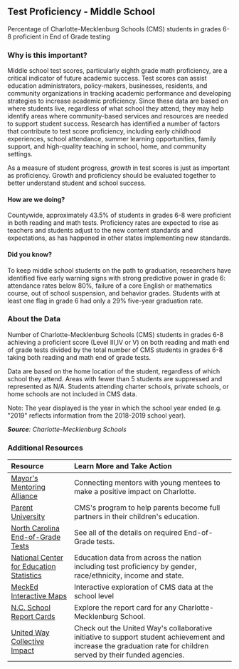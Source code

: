 ## Test Proficiency - Middle School
Percentage of Charlotte-Mecklenburg Schools (CMS) students in grades 6-8 proficient in End of Grade testing

### Why is this important?
Middle school test scores, particularly eighth grade math proficiency, are a critical indicator of future academic success. Test scores can assist education administrators, policy-makers, businesses, residents, and community organizations in tracking academic performance and developing strategies to increase academic proficiency. Since these data are based on where students live, regardless of what school they attend, they may help identify areas where community-based services and resources are needed to support student success. Research has identified a number of factors that contribute to test score proficiency, including early childhood experiences, school attendance, summer learning opportunities, family support, and high-quality teaching in school, home, and community settings.

As a measure of student progress, *growth* in test scores is just as important as proficiency. Growth and proficiency should be evaluated together to better understand student and school success.

#### How are we doing?
Countywide, approximately 43.5% of students in grades 6-8 were proficient in both reading and math tests. Proficiency rates are expected to rise as teachers and students adjust to the new content standards and expectations, as has happened in other states implementing new standards.  

#### Did you know?
To keep middle school students on the path to graduation, researchers have identified five early warning signs with strong predictive power in grade 6: attendance rates below 80%, failure of a core English or mathematics course, out of school suspension, and behavior grades. Students with at least one flag in grade 6 had only a 29% five-year graduation rate.

### About the Data
Number of Charlotte-Mecklenburg Schools (CMS) students in grades 6-8 achieving a proficient score (Level III,IV or V) on both reading and math end of grade tests divided by the total number of CMS students in grades 6-8 taking both reading and math end of grade tests.

Data are based on the home location of the student, regardless of which school they attend. Areas with fewer than 5 students are suppressed and represented as N/A. Students attending charter schools, private schools, or home schools are not included in CMS data.  

Note: The year displayed is the year in which the school year ended (e.g. "2019" reflects information from the 2018-2019 school year).

_**Source**: Charlotte-Mecklenburg Schools_

### Additional Resources
|Resource | Learn More and Take Action |
|:--- | :--- |
|[Mayor's Mentoring Alliance](http://charlottenc.gov/Mayor/Youth/MMA/Pages/default.aspx)| Connecting mentors with young mentees to make a positive impact on Charlotte.
|[Parent University](http://www.cms.k12.nc.us/parents/ParentUniv/Pages/default.aspx)|CMS's program to help parents become full partners in their children's education.
|[North Carolina End-of-Grade Tests](http://www.ncpublicschools.org/accountability/testing/eog/)| See all of the details on required End-of-Grade tests.
|[National Center for Education Statistics](http://nces.ed.gov/) |Education data from across the nation including test proficiency by gender, race/ethnicity, income and state.
|[MeckEd Interactive Maps](http://www.mecked.org/mecked-interactive-data-maps-of-cms/)|Interactive exploration of CMS data at the school level
|[N.C. School Report Cards](http://www.ncreportcards.org/src/search.jsp?pYear=2012-2013&pList=1&pListVal=600%3ACharlotte-Mecklenburg+Schools+++++++++++&GO2=GO)| Explore the report card for any Charlotte-Mecklenburg School.
|[United Way Collective Impact](https://secure.unitedway.org/page/-/CILL-0313_Charting_a_Course_for_Change_Bklt.pdf) |Check out the United Way's collaborative initiative to support student achievement and increase the graduation rate for children served by their funded agencies.
